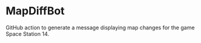 # MapDiffBot
GitHub action to generate a message displaying map changes for the game Space Station 14.
